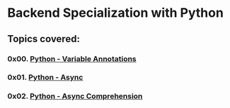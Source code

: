 # Backend Specialization with Python

## Topics covered:

### 0x00. [Python - Variable Annotations](https://github.com/GideonBature/alx-backend-python/tree/main/0x00-python_variable_annotations)

### 0x01. [Python - Async](https://github.com/GideonBature/alx-backend-python/tree/main/0x01-python_async)

### 0x02. [Python - Async Comprehension](https://github.com/GideonBature/alx-backend-python/tree/main/0x02-python_async_comprehension)
